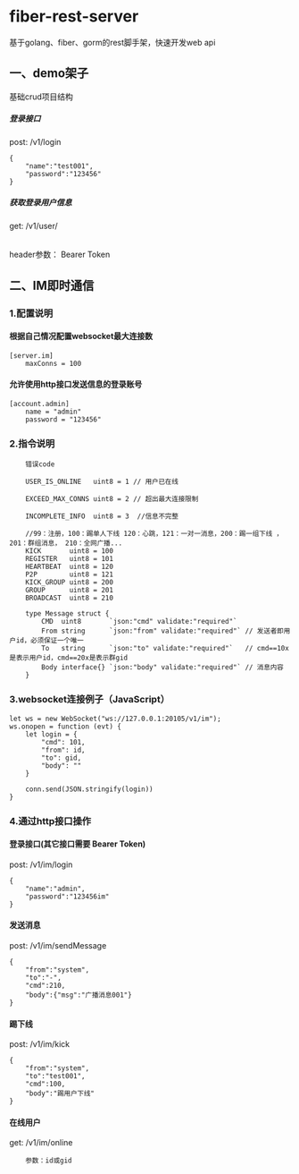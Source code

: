 # fiber-rest-server
基于golang、fiber、gorm的rest脚手架，快速开发web api

## 一、demo架子
基础crud项目结构
##### 登录接口
post: /v1/login
```
{
    "name":"test001",
    "password":"123456"
}
```

##### 获取登录用户信息
get: /v1/user/
######
header参数： Bearer Token

## 二、IM即时通信
### 1.配置说明
#### 根据自己情况配置websocket最大连接数
```
[server.im] 
    maxConns = 100
```
#### 允许使用http接口发送信息的登录账号
```
[account.admin]
    name = "admin"
    password = "123456"
``` 

### 2.指令说明
```
    错误code
	
    USER_IS_ONLINE   uint8 = 1 // 用户已在线
    
	EXCEED_MAX_CONNS uint8 = 2 // 超出最大连接限制
    
	INCOMPLETE_INFO  uint8 = 3  //信息不完整

```
```
	//99：注册，100：踢单人下线 120：心跳，121：一对一消息，200：踢一组下线 ，201：群组消息， 210：全网广播...
	KICK       uint8 = 100
	REGISTER   uint8 = 101
	HEARTBEAT  uint8 = 120
	P2P        uint8 = 121
	KICK_GROUP uint8 = 200
	GROUP      uint8 = 201
	BROADCAST  uint8 = 210
```
```
    type Message struct {
        CMD  uint8       `json:"cmd" validate:"required"`
        From string      `json:"from" validate:"required"` // 发送者即用户id，必须保证一个唯一
        To   string      `json:"to" validate:"required"`   // cmd==10x是表示用户id，cmd==20x是表示群gid
        Body interface{} `json:"body" validate:"required"` // 消息内容
    }
```
### 3.websocket连接例子（JavaScript）
```
let ws = new WebSocket("ws://127.0.0.1:20105/v1/im");
ws.onopen = function (evt) {
    let login = {
        "cmd": 101,
        "from": id,
        "to": gid,
        "body": ""
    }

    conn.send(JSON.stringify(login))
}
```

### 4.通过http接口操作

#### 登录接口(其它接口需要 Bearer Token)
post: /v1/im/login
```
{
    "name":"admin",
    "password":"123456im"
}
```
#### 发送消息
post: /v1/im/sendMessage
```
{
    "from":"system",
    "to":"-",
    "cmd":210,
    "body":{"msg":"广播消息001"}
}
```

#### 踢下线
post: /v1/im/kick
```
{
    "from":"system",
    "to":"test001",
    "cmd":100,
    "body":"踢用户下线"
}
```

#### 在线用户
get: /v1/im/online
```
    参数：id或gid
```